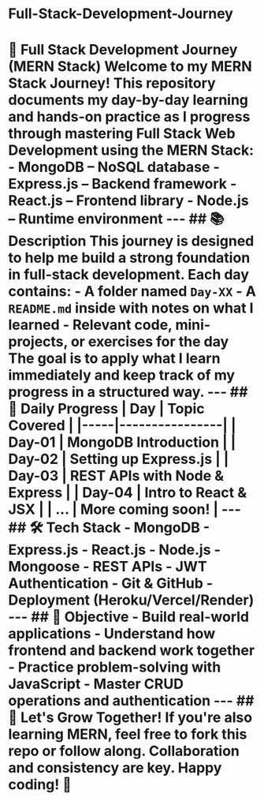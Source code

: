 # Full-Stack-Development-Journey
 # 🚀 Full Stack Development Journey (MERN Stack)  Welcome to my **MERN Stack Journey**! This repository documents my day-by-day learning and hands-on practice as I progress through mastering **Full Stack Web Development** using the **MERN Stack**:  - **M**ongoDB – NoSQL database - **E**xpress.js – Backend framework - **R**eact.js – Frontend library - **N**ode.js – Runtime environment  ---  ## 📚 Description  This journey is designed to help me build a strong foundation in full-stack development. Each day contains: - A folder named `Day-XX` - A `README.md` inside with notes on what I learned - Relevant code, mini-projects, or exercises for the day  The goal is to apply what I learn immediately and keep track of my progress in a structured way.  ---  ## 📅 Daily Progress  | Day | Topic Covered | |-----|----------------| | Day-01 | MongoDB Introduction | | Day-02 | Setting up Express.js | | Day-03 | REST APIs with Node & Express | | Day-04 | Intro to React & JSX | | ...   | More coming soon! |  ---  ## 🛠 Tech Stack  - MongoDB - Express.js - React.js - Node.js - Mongoose - REST APIs - JWT Authentication - Git & GitHub - Deployment (Heroku/Vercel/Render)  ---  ## 🧠 Objective  - Build real-world applications - Understand how frontend and backend work together - Practice problem-solving with JavaScript - Master CRUD operations and authentication  ---  ## 🌱 Let's Grow Together!  If you're also learning MERN, feel free to fork this repo or follow along. Collaboration and consistency are key. Happy coding! 🚀
